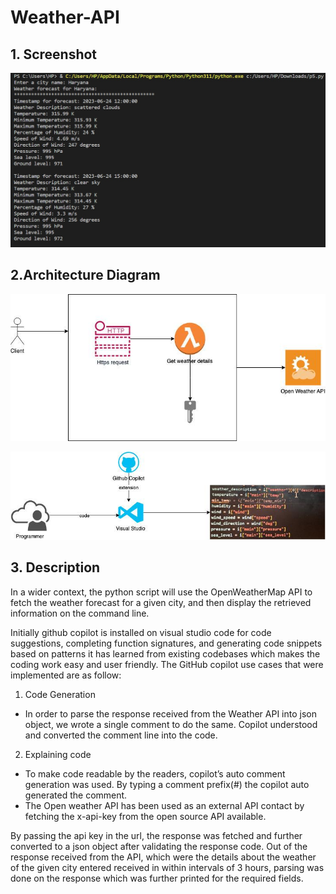 # Weather-API

## 1. Screenshot

![API Screenshot](https://github.com/lakshitaaS/Weather-API/blob/main/Code%20Screenshot_WeatherAPI.jpeg)

## 2.Architecture Diagram

<!-- Architecture Diagram -->
![Architecture Diagram](https://github.com/lakshitaaS/Weather-API/blob/main/ArchitectureDiagram_WeatherAPI.jpeg)

<!-- Code using Github Pilot -->
![GithubCopilot](https://github.com/lakshitaaS/Weather-API/blob/main/GithubCopilot_WeatherAPI.jpeg)

## 3. Description
In a wider context, the python script will use the OpenWeatherMap API to fetch the weather forecast for a given city, and then display the retrieved information on the command line.

Initially github copilot is installed on visual studio code for code suggestions, completing function signatures, and generating code snippets based on patterns it has learned from existing codebases which makes the coding work easy and user friendly. The GitHub copilot use cases that were implemented are as follow:

1. Code Generation 
 -  In order to parse the response received from the Weather API into json object, we wrote a single comment to do the same. Copilot understood and converted the comment line into the code.

2. Explaining code
 -  To make code readable by the readers, copilot’s auto comment generation was used. By typing a comment prefix(#) the copilot auto generated the comment.
 -  The Open weather API has been used as an external API contact by fetching the x-api-key from the open source API available.

By passing the api key in the url, the response was fetched and further converted to a json object after validating the response code. Out of the response received from the API, which were the details about the weather of the given city entered received in within intervals of 3 hours, parsing was done on the response which was further printed for the required fields.
